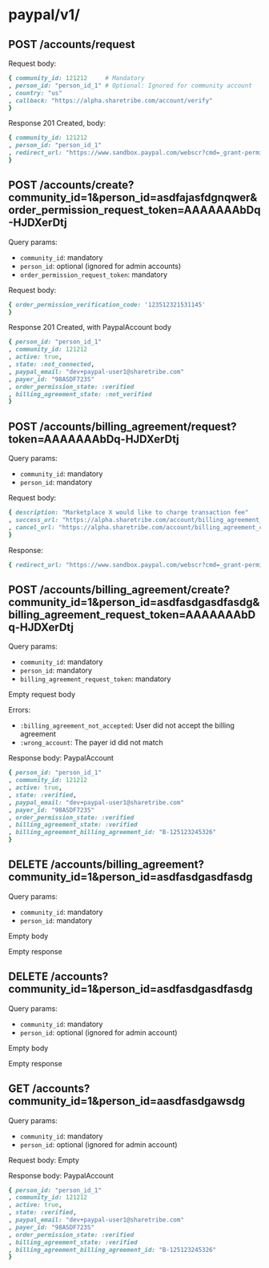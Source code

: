 # paypal/v1/

## POST /accounts/request

Request body:

```ruby
{ community_id: 121212     # Mandatory
, person_id: "person_id_1" # Optional: Ignored for community account
, country: "us"
, callback: "https://alpha.sharetribe.com/account/verify"
}
```

Response 201 Created, body:

```ruby
{ community_id: 121212
, person_id: "person_id_1"
, redirect_url: "https://www.sandbox.paypal.com/webscr?cmd=_grant-permission&request_token=AAAAAAAbDq-HJDXerDtj"
}
```

## POST /accounts/create?community_id=1&person_id=asdfajasfdgnqwer&order_permission_request_token=AAAAAAAbDq-HJDXerDtj

Query params:

- `community_id`: mandatory
- `person_id`: optional (ignored for admin accounts)
- `order_permission_request_token`: mandatory

Request body:

```ruby
{ order_permission_verification_code: '123512321531145'
}
```

Response 201 Created, with PaypalAccount body

```ruby
{ person_id: "person_id_1"
, community_id: 121212
, active: true,
, state: :not_connected,
, paypal_email: "dev+paypal-user1@sharetribe.com"
, payer_id: "98ASDF723S"
, order_permission_state: :verified
, billing_agreement_state: :not_verified
}
```

## POST /accounts/billing_agreement/request?token=AAAAAAAbDq-HJDXerDtj

Query params:

- `community_id`: mandatory
- `person_id`: mandatory

Request body:

```ruby
{ description: "Marketplace X would like to charge transaction fee"
, success_url: "https://alpha.sharetribe.com/account/billing_agreement_success"
, cancel_url: "https://alpha.sharetribe.com/account/billing_agreement_cancel"
}
```

Response:

```ruby
{ redirect_url: "https://www.sandbox.paypal.com/webscr?cmd=_grant-permission&request_token=AAAAAAAbDq-HJDXerDtj" }
```

## POST /accounts/billing_agreement/create?community_id=1&person_id=asdfasdgasdfasdg&billing_agreement_request_token=AAAAAAAbDq-HJDXerDtj

Query params:

- `community_id`: mandatory
- `person_id`: mandatory
- `billing_agreement_request_token`: mandatory

Empty request body

Errors:

- `:billing_agreement_not_accepted`: User did not accept the billing agreement
- `:wrong_account`: The payer id did not match

Response body: PaypalAccount

```ruby
{ person_id: "person_id_1"
, community_id: 121212
, active: true,
, state: :verified,
, paypal_email: "dev+paypal-user1@sharetribe.com"
, payer_id: "98ASDF723S"
, order_permission_state: :verified
, billing_agreement_state: :verified
, billing_agreement_billing_agreement_id: "B-125123245326"
}
```

## DELETE /accounts/billing_agreement?community_id=1&person_id=asdfasdgasdfasdg

Query params:

- `community_id`: mandatory
- `person_id`: mandatory

Empty body

Empty response

## DELETE /accounts?community_id=1&person_id=asdfasdgasdfasdg

Query params:

- `community_id`: mandatory
- `person_id`: optional (ignored for admin account)

Empty body

Empty response

## GET /accounts?community_id=1&person_id=aasdfasdgawsdg

Query params:

- `community_id`: mandatory
- `person_id`: optional (ignored for admin account)

Request body: Empty

Response body: PaypalAccount

```ruby
{ person_id: "person_id_1"
, community_id: 121212
, active: true,
, state: :verified,
, paypal_email: "dev+paypal-user1@sharetribe.com"
, payer_id: "98ASDF723S"
, order_permission_state: :verified
, billing_agreement_state: :verified
, billing_agreement_billing_agreement_id: "B-125123245326"
}
```
